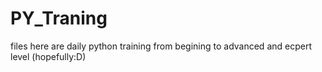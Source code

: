 # PY_Traning
files here are daily python training from begining to advanced and ecpert level (hopefully:D)
